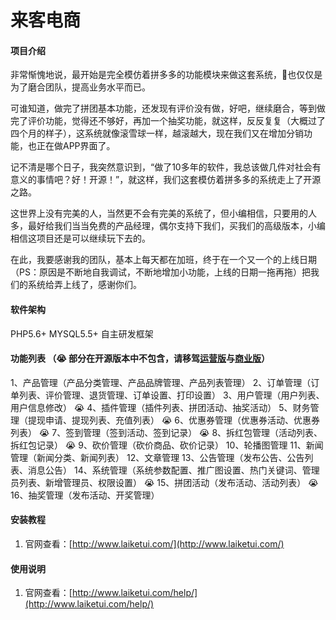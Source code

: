 # 来客电商

#### 项目介绍
非常惭愧地说，最开始是完全模仿着拼多多的功能模块来做这套系统，也仅仅是为了磨合团队，提高业务水平而已。

可谁知道，做完了拼团基本功能，还发现有评价没有做，好吧，继续磨合，等到做完了评价功能，觉得还不够好，再加一个抽奖功能，就这样，反反复复（大概过了四个月的样子），这系统就像滚雪球一样，越滚越大，现在我们又在增加分销功能，也正在做APP界面了。

记不清是哪个日子，我突然意识到，“做了10多年的软件，我总该做几件对社会有意义的事情吧？好！开源！”，就这样，我们这套模仿着拼多多的系统走上了开源之路。

这世界上没有完美的人，当然更不会有完美的系统了，但小编相信，只要用的人多，最好给我们当当免费的产品经理，偶尔支持下我们，买我们的高级版本，小编相信这项目还是可以继续玩下去的。

在此，我要感谢我的团队，基本上每天都在加班，终于在一个又一个的上线日期（PS：原因是不断地自我调试，不断地增加小功能，上线的日期一拖再拖）把我们的系统给弄上线了，感谢你们。

#### 软件架构
PHP5.6+
MYSQL5.5+
自主研发框架

#### 功能列表 （:sob: 部分在开源版本中不包含，请移驾[运营版](http://www.laiketui.com/operate/)与[商业版](http://www.laiketui.com/commerce/)）
1、产品管理（产品分类管理、产品品牌管理、产品列表管理）
2、订单管理（订单列表、评价管理、退货管理、订单设置、打印设置）
3、用户管理（用户列表、用户信息修改）
 :sob: 4、插件管理（插件列表、拼团活动、抽奖活动）
5、财务管理（提现申请、提现列表、充值列表）
:sob: 6、优惠券管理（优惠券活动、优惠券列表）
:sob: 7、签到管理（签到活动、签到记录）
:sob: 8、拆红包管理（活动列表、拆红包记录）
:sob: 9、砍价管理（砍价商品、砍价记录）
10、轮播图管理
11、新闻管理（新闻分类、新闻列表）
12、文章管理
13、公告管理（发布公告、公告列表、消息公告）
14、系统管理（系统参数配置、推广图设置、热门关键词、管理员列表、新增管理员、权限设置）
:sob: 15、拼团活动（发布活动、活动列表）
:sob: 16、抽奖管理（发布活动、开奖管理）

#### 安装教程

1. 官网查看：[http://www.laiketui.com/](http://www.laiketui.com/)

#### 使用说明

1. 官网查看：[http://www.laiketui.com/help/](http://www.laiketui.com/help/)

